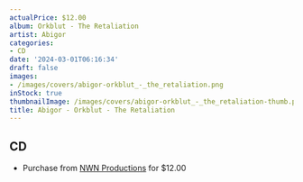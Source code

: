 ```yaml
---
actualPrice: $12.00
album: Orkblut - The Retaliation
artist: Abigor
categories:
- CD
date: '2024-03-01T06:16:34'
draft: false
images:
- /images/covers/abigor-orkblut_-_the_retaliation.png
inStock: true
thumbnailImage: /images/covers/abigor-orkblut_-_the_retaliation-thumb.png
title: Abigor - Orkblut - The Retaliation
---
```


## CD
* Purchase from [NWN Productions](http://shop.nwnprod.com/index.php?route=product/product&path=93&product_id=46804&sort=pd.name&order=ASC) for $12.00
